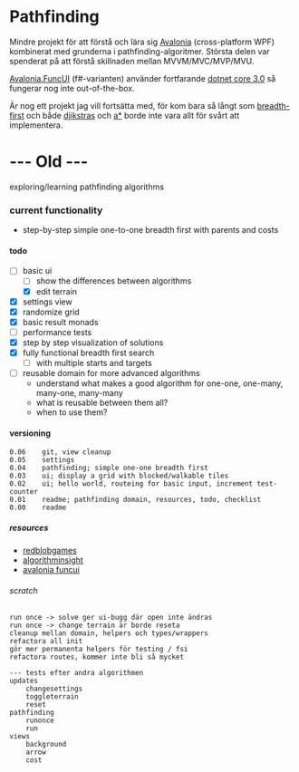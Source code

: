 # Pathfinding
Mindre projekt för att förstå och lära sig [Avalonia](https://avaloniaui.net/) (cross-platform WPF) kombinerat med grunderna i pathfinding-algoritmer. Största delen var spenderat på att förstå skillnaden mellan MVVM/MVC/MVP/MVU.

[Avalonia.FuncUI](https://github.com/fsprojects/Avalonia.FuncUI) (f#-varianten) använder fortfarande [dotnet core 3.0](https://dotnet.microsoft.com/en-us/download/dotnet/3.1) så fungerar nog inte out-of-the-box.

Är nog ett projekt jag vill fortsätta med, för kom bara så långt som [breadth-first](https://en.wikipedia.org/wiki/Breadth-first_search) och både [djikstras](https://en.wikipedia.org/wiki/Dijkstra%27s_algorithm) och [a*](https://en.wikipedia.org/wiki/A*_search_algorithm) borde inte vara allt för svårt att implementera.
# --- Old ---
exploring/learning pathfinding algorithms 
### current functionality
- step-by-step simple one-to-one breadth first with parents and costs
#### todo 
- [ ] basic ui 
    - [ ] show the differences between algorithms
    - [x] edit terrain
- [x] settings view
- [x] randomize grid
- [x] basic result monads
- [ ] performance tests
- [x] step by step visualization of solutions
- [x] fully functional breadth first search 
    - [ ] with multiple starts and targets
- [ ] reusable domain for more advanced algorithms
    - understand what makes a good algorithm for one-one, one-many, many-one, many-many
    - what is reusable between them all?
    - when to use them?
#### versioning
~~~
0.06    git, view cleanup
0.05    settings
0.04    pathfinding; simple one-one breadth first 
0.03    ui; display a grid with blocked/walkable tiles
0.02    ui; hello world, routeing for basic input, increment test-counter
0.01    readme; pathfinding domain, resources, todo, checklist
0.00    readme
~~~
##### resources
- [redblobgames](https://www.redblobgames.com/pathfinding/a-star/introduction.html)
- [algorithminsight](https://algorithmsinsight.wordpress.com/graph-theory-2/a-star-in-general/implementing-astar-for-pathfinding/)
- [avalonia funcui](https://avaloniacommunity.github.io/Avalonia.FuncUI.Docs/)
###### scratch
~~~
run once -> solve ger ui-bugg där open inte ändras
run once -> change terrain är borde reseta 
cleanup mellan domain, helpers och types/wrappers
refactora all init
gör mer permanenta helpers för testing / fsi
refactora routes, kommer inte bli så mycket

--- tests efter andra algorithmen
updates
    changesettings
    toggleterrain
    reset
pathfinding
    runonce
    run
views
    background
    arrow
    cost
~~~
